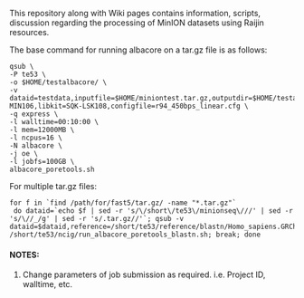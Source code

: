 This repository along with Wiki pages contains information, scripts, discussion regarding the processing of MinION datasets using Raijin resources.

The base command for running albacore on a tar.gz file is as follows:

```
qsub \
-P te53 \
-o $HOME/testalbacore/ \
-v dataid=testdata,inputfile=$HOME/miniontest.tar.gz,outputdir=$HOME/testalbacore,flowcell=FLO-MIN106,libkit=SQK-LSK108,configfile=r94_450bps_linear.cfg \
-q express \
-l walltime=00:10:00 \
-l mem=12000MB \
-l ncpus=16 \
-N albacore \
-j oe \
-l jobfs=100GB \
albacore_poretools.sh
```


For multiple tar.gz files:

```
for f in `find /path/for/fast5/tar.gz/ -name "*.tar.gz"`
 do dataid=`echo $f | sed -r 's/\/short\/te53\/minionseq\///' | sed -r 's/\//_/g' | sed -r 's/.tar.gz//'`; qsub -v dataid=$dataid,reference=/short/te53/reference/blastn/Homo_sapiens.GRCh38.dna.primary_assembly.fa,inputfile=$f,outputdir=/short/te53/analysis/20170309 /short/te53/ncig/run_albacore_poretools_blastn.sh; break; done
```

#### NOTES:
1. Change parameters of job submission as required. i.e. Project ID, walltime, etc.